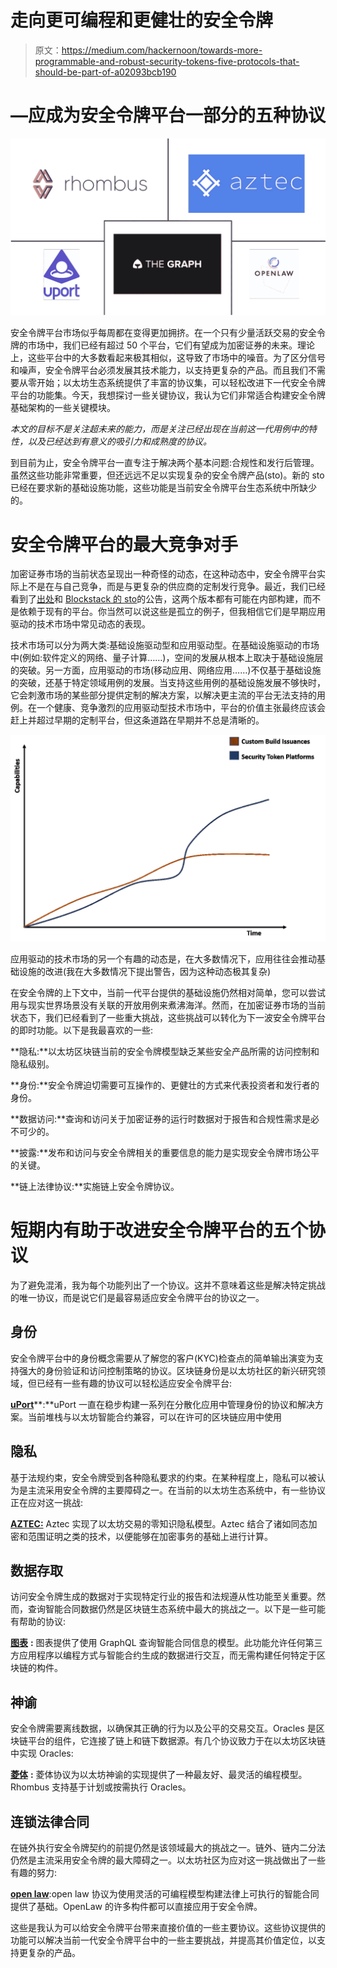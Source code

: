 # 走向更可编程和更健壮的安全令牌

> 原文：<https://medium.com/hackernoon/towards-more-programmable-and-robust-security-tokens-five-protocols-that-should-be-part-of-a02093bcb190>

# —应成为安全令牌平台一部分的五种协议

![](img/0f5ce859e2d57aed2c790a675b1b4254.png)

安全令牌平台市场似乎每周都在变得更加拥挤。在一个只有少量活跃交易的安全令牌的市场中，我们已经有超过 50 个平台，它们有望成为加密证券的未来。理论上，这些平台中的大多数看起来极其相似，这导致了市场中的噪音。为了区分信号和噪声，安全令牌平台必须发展其技术能力，以支持更复杂的产品。而且我们不需要从零开始；以太坊生态系统提供了丰富的协议集，可以轻松改进下一代安全令牌平台的功能集。今天，我想探讨一些关键协议，我认为它们非常适合构建安全令牌基础架构的一些关键模块。

*本文的目标不是关注超未来的能力，而是关注已经出现在当前这一代用例中的特性，以及已经达到有意义的吸引力和成熟度的协议。*

到目前为止，安全令牌平台一直专注于解决两个基本问题:合规性和发行后管理。虽然这些功能非常重要，但还远远不足以实现复杂的安全令牌产品(sto)。新的 sto 已经在要求新的基础设施功能，这些功能是当前安全令牌平台生态系统中所缺少的。

# 安全令牌平台的最大竞争对手

加密证券市场的当前状态呈现出一种奇怪的动态，在这种动态中，安全令牌平台实际上不是在与自己竞争，而是与更复杂的供应商的定制发行竞争。最近，我们已经看到了[出处](https://www.prnewswire.com/news-releases/provenanceio-blockchain-raises-20-million-in-security-token-offering-300829674.html)和 [Blockstack 的 sto](https://coincodex.com/article/3403/blockstack-aims-to-raise-50-million-in-sec-qualified-token-sale/)的公告，这两个版本都有可能在内部构建，而不是依赖于现有的平台。你当然可以说这些是孤立的例子，但我相信它们是早期应用驱动的技术市场中常见动态的表现。

技术市场可以分为两大类:基础设施驱动型和应用驱动型。在基础设施驱动的市场中(例如:软件定义的网络、量子计算……)，空间的发展从根本上取决于基础设施层的突破。另一方面，应用驱动的市场(移动应用、网络应用……)不仅基于基础设施的突破，还基于特定领域用例的发展。当支持这些用例的基础设施发展不够快时，它会刺激市场的某些部分提供定制的解决方案，以解决更主流的平台无法支持的用例。在一个健康、竞争激烈的应用驱动型技术市场中，平台的价值主张最终应该会赶上并超过早期的定制平台，但这条道路在早期并不总是清晰的。

![](img/74955c9cc68d47f9f647232c2c2cdd57.png)

应用驱动的技术市场的另一个有趣的动态是，在大多数情况下，应用往往会推动基础设施的改进(我在大多数情况下提出警告，因为这种动态极其复杂)

在安全令牌的上下文中，当前一代平台提供的基础设施仍然相对简单，您可以尝试用与现实世界场景没有关联的开放用例来煮沸海洋。然而，在加密证券市场的当前状态下，我们已经看到了一些重大挑战，这些挑战可以转化为下一波安全令牌平台的即时功能。以下是我最喜欢的一些:

**隐私:**以太坊区块链当前的安全令牌模型缺乏某些安全产品所需的访问控制和隐私级别。

**身份:**安全令牌迫切需要可互操作的、更健壮的方式来代表投资者和发行者的身份。

**数据访问:**查询和访问关于加密证券的运行时数据对于报告和合规性需求是必不可少的。

**披露:**发布和访问与安全令牌相关的重要信息的能力是实现安全令牌市场公平的关键。

**链上法律协议:**实施链上安全令牌协议。

# **短期内有助于改进安全令牌平台的五个协议**

为了避免混淆，我为每个功能列出了一个协议。这并不意味着这些是解决特定挑战的唯一协议，而是说它们是最容易适应安全令牌平台的协议之一。

## 身份

安全令牌平台中的身份概念需要从了解您的客户(KYC)检查点的简单输出演变为支持强大的身份验证和访问控制策略的协议。区块链身份是以太坊社区的新兴研究领域，但已经有一些有趣的协议可以轻松适应安全令牌平台:

[**uPort**](https://www.uport.me/)**:**uPort 一直在稳步构建一系列在分散化应用中管理身份的协议和解决方案。当前堆栈与以太坊智能合约兼容，可以在许可的区块链应用中使用

## 隐私

基于法规约束，安全令牌受到各种隐私要求的约束。在某种程度上，隐私可以被认为是主流采用安全令牌的主要障碍之一。在当前的以太坊生态系统中，有一些协议正在应对这一挑战:

[**AZTEC:**](https://www.aztecprotocol.com/) Aztec 实现了以太坊交易的零知识隐私模型。Aztec 结合了诸如同态加密和范围证明之类的技术，以便能够在加密事务的基础上进行计算。

## 数据存取

访问安全令牌生成的数据对于实现特定行业的报告和法规遵从性功能至关重要。然而，查询智能合同数据仍然是区块链生态系统中最大的挑战之一。以下是一些可能有帮助的协议:

[**图表**](https://thegraph.com/) **:** 图表提供了使用 GraphQL 查询智能合同信息的模型。此功能允许任何第三方应用程序以编程方式与智能合约生成的数据进行交互，而无需构建任何特定于区块链的构件。

## 神谕

安全令牌需要离线数据，以确保其正确的行为以及公平的交易交互。Oracles 是区块链平台的组件，它连接了链上和链下数据源。有几个协议致力于在以太坊区块链中实现 Oracles:

[**菱体**](https://rhombus.network/) **:** 菱体协议为以太坊神谕的实现提供了一种最友好、最灵活的编程模型。Rhombus 支持基于计划或按需执行 Oracles。

## 连锁法律合同

在链外执行安全令牌契约的前提仍然是该领域最大的挑战之一。链外、链内二分法仍然是主流采用安全令牌的最大障碍之一。以太坊社区为应对这一挑战做出了一些有趣的努力:

[**open law**](https://www.openlaw.io/):open law 协议为使用灵活的可编程模型构建法律上可执行的智能合同提供了基础。OpenLaw 的许多构件都可以直接应用于安全令牌。

这些是我认为可以给安全令牌平台带来直接价值的一些主要协议。这些协议提供的功能可以解决当前一代安全令牌平台中的一些主要挑战，并提高其价值定位，以支持更复杂的产品。